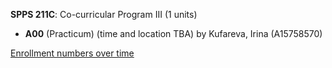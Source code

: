 **SPPS 211C**: Co-curricular Program III (1 units)

- **A00** (Practicum) (time and location TBA) by Kufareva, Irina (A15758570)

[Enrollment numbers over time](./SPPS211C.tsv)
